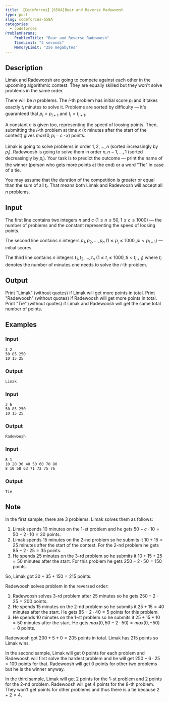 ```yaml
---
title: 【Codeforces】[658A]Bear and Reverse Radewoosh
type: post
slug: codeforces-658A
categories:
  - codeforces
ProblemParams:
    ProblemTitle: "Bear and Reverse Radewoosh"
    TimeLimit: "2 seconds"
    MemoryLimit: "256 megabytes"
---
```


## Description

Limak and Radewoosh are going to compete against each other in the upcoming algorithmic contest. They are equally skilled but they won't solve problems in the same order.

There will be $n$ problems. The $i$\-th problem has initial score $p_{i}$ and it takes exactly $t_{i}$ minutes to solve it. Problems are sorted by difficulty — it's guaranteed that $p_{i} < p_{i + 1}$ and $t_{i} < t_{i + 1}$.

A constant $c$ is given too, representing the speed of loosing points. Then, submitting the $i$\-th problem at time $x$ ($x$ minutes after the start of the contest) gives $max(0,  p_{i} - c·x)$ points.

Limak is going to solve problems in order $1, 2, ..., n$ (sorted increasingly by $p_{i}$). Radewoosh is going to solve them in order $n, n - 1, ..., 1$ (sorted decreasingly by $p_{i}$). Your task is to predict the outcome — print the name of the winner (person who gets more points at the end) or a word "Tie" in case of a tie.

You may assume that the duration of the competition is greater or equal than the sum of all $t_{i}$. That means both Limak and Radewoosh will accept all $n$ problems.

## Input

The first line contains two integers $n$ and $c$ ($1 ≤ n ≤ 50, 1 ≤ c ≤ 1000$) — the number of problems and the constant representing the speed of loosing points.

The second line contains $n$ integers $p_{1}, p_{2}, ..., p_{n}$ ($1 ≤ p_{_{i}} ≤ 1000, pi < p_{i + 1}$) — initial scores.

The third line contains $n$ integers $t_{1}, t_{2}, ..., t_{n}$ ($1 ≤ t_{_{i}} ≤ 1000, ti < t_{i + 1}$) where $t_{i}$ denotes the number of minutes one needs to solve the $i$\-th problem.

## Output

Print "Limak" (without quotes) if Limak will get more points in total. Print "Radewoosh" (without quotes) if Radewoosh will get more points in total. Print "Tie" (without quotes) if Limak and Radewoosh will get the same total number of points.

## Examples

### Input

```
3 2
50 85 250
10 15 25

```

### Output

```
Limak

```

### Input

```
3 6
50 85 250
10 15 25

```

### Output

```
Radewoosh

```

### Input

```
8 1
10 20 30 40 50 60 70 80
8 10 58 63 71 72 75 76

```

### Output

```
Tie

```

## Note

In the first sample, there are $3$ problems. Limak solves them as follows:

1.  Limak spends $10$ minutes on the $1$\-st problem and he gets $50 - c·10 = 50 - 2·10 = 30$ points.
2.  Limak spends $15$ minutes on the $2$\-nd problem so he submits it $10 + 15 = 25$ minutes after the start of the contest. For the $2$\-nd problem he gets $85 - 2·25 = 35$ points.
3.  He spends $25$ minutes on the $3$\-rd problem so he submits it $10 + 15 + 25 = 50$ minutes after the start. For this problem he gets $250 - 2·50 = 150$ points.

So, Limak got $30 + 35 + 150 = 215$ points.

Radewoosh solves problem in the reversed order:

1.  Radewoosh solves $3$\-rd problem after $25$ minutes so he gets $250 - 2·25 = 200$ points.
2.  He spends $15$ minutes on the $2$\-nd problem so he submits it $25 + 15 = 40$ minutes after the start. He gets $85 - 2·40 = 5$ points for this problem.
3.  He spends $10$ minutes on the $1$\-st problem so he submits it $25 + 15 + 10 = 50$ minutes after the start. He gets $max(0, 50 - 2·50) = max(0,  - 50) = 0$ points.

Radewoosh got $200 + 5 + 0 = 205$ points in total. Limak has $215$ points so Limak wins.

In the second sample, Limak will get $0$ points for each problem and Radewoosh will first solve the hardest problem and he will get $250 - 6·25 = 100$ points for that. Radewoosh will get $0$ points for other two problems but he is the winner anyway.

In the third sample, Limak will get $2$ points for the $1$\-st problem and $2$ points for the $2$\-nd problem. Radewoosh will get $4$ points for the $8$\-th problem. They won't get points for other problems and thus there is a tie because $2 + 2 = 4$.

